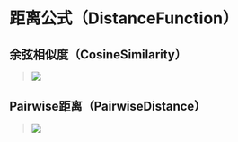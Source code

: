 # 距离公式（DistanceFunction）
## 余弦相似度（CosineSimilarity）
> [![](https://colab.research.google.com/assets/colab-badge.svg)](https://colab.research.google.com/github/itmorn/AI.handbook/blob/main/DL/torch/nn/DistanceFunction/CosineSimilarity.ipynb)

## Pairwise距离（PairwiseDistance）
> [![](https://colab.research.google.com/assets/colab-badge.svg)](https://colab.research.google.com/github/itmorn/AI.handbook/blob/main/DL/torch/nn/DistanceFunction/PairwiseDistance.ipynb)